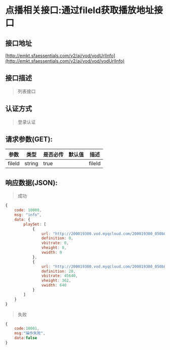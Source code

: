# 点播相关接口:通过fileId获取播放地址接口

## 接口地址

[http://emkt.sfaessentials.com/v2/aj/vod/vodUrlInfo](http://emkt.sfaessentials.com/v2/aj/vod/vod/vodUrlInfo)

## 接口描述

> 列表接口

## 认证方式

> 登录认证

## 请求参数(GET):

| 参数 | 类型| 是否必传 | 默认值 |  描述 | 
| ---- | ---- | ----- | ----- | ----- | 
| fileId | string| true | |fileId  | 


## 响应数据(JSON):
> 成功

```javascript
{
    code: 10000,
    msg: "info",
    data: {
        playSet: [
            {
                url: "http://200019300.vod.myqcloud.com/200019300_050b84d24f1111e6bc5753e1116a4f8c.f0.mp4",
                definition: 0,
                vbitrate: 0,
                vheight: 0,
                vwidth: 0
            },
            {
                url: "http://200019300.vod.myqcloud.com/200019300_050b84d24f1111e6bc5753e1116a4f8c.f20.mp4",
                definition: 20,
                vbitrate: 45640,
                vheight: 362,
                vwidth: 640
            }
        ]
    }
}
```
> 失败 

```javascript
{
    code:10001,
    msg:"操作失败",
    data:false
}
```